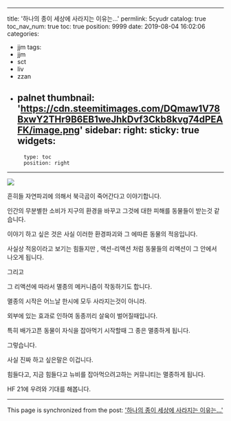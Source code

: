 
---
title: '하나의 종이 세상에 사라지는 이유는...'
permlink: 5cyudr
catalog: true
toc_nav_num: true
toc: true
position: 9999
date: 2019-08-04 16:02:06
categories:
- jjm
tags:
- jjm
- sct
- liv
- zzan
- palnet
thumbnail: 'https://cdn.steemitimages.com/DQmaw1V78BxwY2THr9B6EB1weJhkDvf3Ckb8kvg74dPEAFK/image.png'
sidebar:
    right:
        sticky: true
widgets:
    -
        type: toc
        position: right
---


![](https://cdn.steemitimages.com/DQmaw1V78BxwY2THr9B6EB1weJhkDvf3Ckb8kvg74dPEAFK/image.png)

흔히들 자연파괴에 의해서 북극곰이 죽어간다고 이야기합니다.

인간의 무분별한 소비가 지구의 환경을 바꾸고 그것에 대한 피해를 동물들이 받는것 같습니다.

이야기 하고 싶은 것은 사실 이러한 환경파괴와 그 에따른 동물의 적응입니다.

사실상 적응이라고 보기는 힘들지만 , 액션-리액션 처럼 동물들의 리액션이 그 안에서 나오게 됩니다.

그리고 

그 리액션에 따라서 멸종의 메커니즘이 작동하기도 합니다. 

멸종의 시작은 어느날 한시에 모두 사라지는것이 아니라.

외부에 있는 효과로 인하여 동종끼리 살육이 벌어질때입니다.

특히 배가고픈 동물이 자식을 잡아먹기 시작할때 그 종은 멸종하게 됩니다.

그렇습니다.

사실 진짜 하고 싶은말은 이겁니다.

힘들다고, 지금 힘들다고 뉴비를 잡아먹으려고하는 커뮤니티는 멸종하게 됩니다.

HF 21에 우려와 기대를 해봅니다.

- - -

This page is synchronized from the post: ['하나의 종이 세상에 사라지는 이유는...'](https://steemit.com/@virus707/5cyudr)
